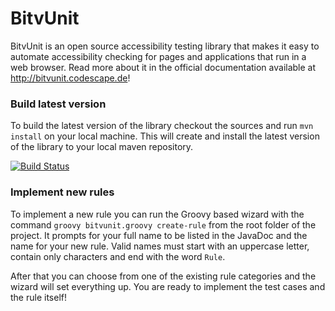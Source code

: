 BitvUnit
========

BitvUnit is an open source accessibility testing library that makes it easy to automate accessibility checking for pages and applications that run in a web browser. Read more about it in the official documentation available at http://bitvunit.codescape.de!

### Build latest version

To build the latest version of the library checkout the sources and run `mvn install` on your local machine. This will create and install the latest version of the library to your local maven repository.

[![Build Status](https://travis-ci.org/codescape/bitvunit.png)](https://travis-ci.org/codescape/bitvunit)

### Implement new rules

To implement a new rule you can run the Groovy based wizard with the command `groovy bitvunit.groovy create-rule` from the root folder of the project. It prompts for your full name to be listed in the JavaDoc and the name for your new rule. Valid names must start with an uppercase letter, contain only characters and end with the word `Rule`.

After that you can choose from one of the existing rule categories and the wizard will set everything up. You are ready to implement the test cases and the rule itself!
